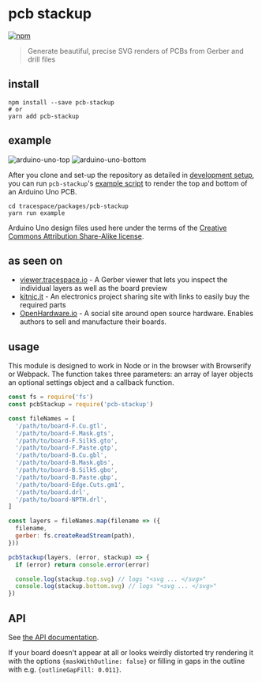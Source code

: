 # pcb stackup

[![npm][npm-badge]][npm]

> Generate beautiful, precise SVG renders of PCBs from Gerber and drill files

## install

```shell
npm install --save pcb-stackup
# or
yarn add pcb-stackup
```

## example

![arduino-uno-top](https://tracespace.github.io/tracespace/example/arduino-top.svg)
![arduino-uno-bottom](https://tracespace.github.io/tracespace/example/arduino-bottom.svg)

After you clone and set-up the repository as detailed in [development setup](../..#development-setup), you can run `pcb-stackup`'s [example script](./example/index.js) to render the top and bottom of an Arduino Uno PCB.

```shell
cd tracespace/packages/pcb-stackup
yarn run example
```

Arduino Uno design files used here under the terms of the [Creative Commons Attribution Share-Alike license](https://www.arduino.cc/en/Main/FAQ).

## as seen on

* [viewer.tracespace.io](http://viewer.tracespace.io) - A Gerber viewer that lets you inspect the individual layers as well as the board preview
* [kitnic.it](https://kitnic.it) - An electronics project sharing site with links to easily buy the required parts
* [OpenHardware.io](https://www.openhardware.io) - A social site around open source hardware. Enables authors to sell and manufacture their boards.

## usage

This module is designed to work in Node or in the browser with Browserify or
Webpack. The function takes three parameters: an array of layer objects an
optional settings object and a callback function.

```javascript
const fs = require('fs')
const pcbStackup = require('pcb-stackup')

const fileNames = [
  '/path/to/board-F.Cu.gtl',
  '/path/to/board-F.Mask.gts',
  '/path/to/board-F.SilkS.gto',
  '/path/to/board-F.Paste.gtp',
  '/path/to/board-B.Cu.gbl',
  '/path/to/board-B.Mask.gbs',
  '/path/to/board-B.SilkS.gbo',
  '/path/to/board-B.Paste.gbp',
  '/path/to/board-Edge.Cuts.gm1',
  '/path/to/board.drl',
  '/path/to/board-NPTH.drl',
]

const layers = fileNames.map(filename => ({
  filename,
  gerber: fs.createReadStream(path),
}))

pcbStackup(layers, (error, stackup) => {
  if (error) return console.error(error)

  console.log(stackup.top.svg) // logs "<svg ... </svg>"
  console.log(stackup.bottom.svg) // logs "<svg ... </svg>"
})
```

## API

See [the API documentation](./API.md).

If your board doesn't appear at all or looks weirdly distorted try rendering it
with the options `{maskWithOutline: false}` or filling in gaps in the outline
with e.g. `{outlineGapFill: 0.011}`.


[npm]: https://www.npmjs.com/package/pcb-stackup
[npm-badge]: https://img.shields.io/npm/v/pcb-stackup.svg?style=flat-square&maxAge=86400

